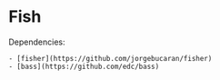 # Fish

Dependencies:

	- [fisher](https://github.com/jorgebucaran/fisher)
	- [bass](https://github.com/edc/bass)
